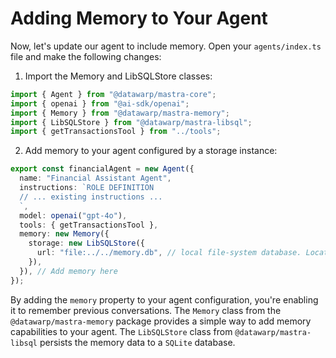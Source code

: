 # Adding Memory to Your Agent

Now, let's update our agent to include memory. Open your `agents/index.ts` file and make the following changes:

1. Import the Memory and LibSQLStore classes:

```typescript
import { Agent } from "@datawarp/mastra-core";
import { openai } from "@ai-sdk/openai";
import { Memory } from "@datawarp/mastra-memory";
import { LibSQLStore } from "@datawarp/mastra-libsql";
import { getTransactionsTool } from "../tools";
```

2. Add memory to your agent configured by a storage instance:

```typescript
export const financialAgent = new Agent({
  name: "Financial Assistant Agent",
  instructions: `ROLE DEFINITION
  // ... existing instructions ...
  `,
  model: openai("gpt-4o"),
  tools: { getTransactionsTool },
  memory: new Memory({
    storage: new LibSQLStore({
      url: "file:../../memory.db", // local file-system database. Location is relative to the output directory `.mastra/output`
    }),
  }), // Add memory here
});
```

By adding the `memory` property to your agent configuration, you're enabling it to remember previous conversations. The `Memory` class from the `@datawarp/mastra-memory` package provides a simple way to add memory capabilities to your agent. The `LibSQLStore` class from `@datawarp/mastra-libsql` persists the memory data to a `SQLite` database.
